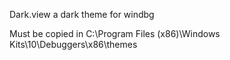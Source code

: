 Dark.view a dark theme for windbg

Must be copied in C:\Program Files (x86)\Windows Kits\10\Debuggers\x86\themes